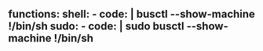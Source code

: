 functions:
  shell:
    - code: |
        busctl --show-machine
        !/bin/sh
  sudo:
    - code: |
        sudo busctl --show-machine
        !/bin/sh
---
